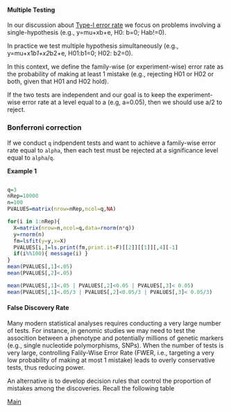 ####  Multiple Testing

In our discussion about [Type-I error rate]() we focus on problems involving a single-hypothesis (e.g., y=mu+xb+e, H0: b=0; Hab!=0).

In practice we test multiple hypothesis simultaneously (e.g., y=mu+x1*b1+x2*b2+e, H01:b1=0; H02: b2=0).

In this context, we define the family-wise (or experiment-wise) error rate as the probability of making at least 1 mistake (e.g., rejecting
H01 or H02 or both, given that H01 and H02 hold).

If the two tests are independent and our goal is to keep the experiment-wise error rate at a level equal to a (e.g, a=0.05), then we should
use a/2 to reject. 

### Bonferroni correction 

If we conduct `q` indpendent tests and want to achieve a family-wise error rate equal to `alpha`, then each test
must be rejected at a significance level equal to `alpha`/`q`.

**Example 1**

```r

q=3
nRep=10000
n=100
PVALUES=matrix(nrow=nRep,ncol=q,NA)

for(i in 1:nRep){
  X=matrix(nrow=n,ncol=q,data=rnorm(n*q))
  y=rnorm(n)
  fm=lsfit(y=y,x=X)
  PVALUES[i,]=ls.print(fm,print.it=F)[[2]][[1]][,4][-1]
  if(i%%100){ message(i) }
}
mean(PVALUES[,1]<.05)
mean(PVALUES[,2]<.05)

mean(PVALUES[,1]<.05 | PVALUES[,2]<0.05 | PVALUES[,3]< 0.05)
mean(PVALUES[,1]<.05/3 | PVALUES[,2]<0.05/3 | PVALUES[,3]< 0.05/3)

```
#### False Discovery Rate

Many modern statistical analyses requires conducting a very large number of tests. For instance, in genomic studies we may need to test the assocition between a phenotype and potentially millions of genetic markers (e.g., single nucleotide polymorphisms, SNPs). When the number of tests is very large, controlling Falily-Wise Error Rate (FWER, i.e., targeting a very low probability of making at most 1 mistake) leads to overly conservative tests, thus reducing power.

An alternative is to develop decision rules that control the proportion of mistakes among the discoveries. Recall the following table




[Main](https://github.com/gdlc/STAT_COMP/edit/master/README.md)
